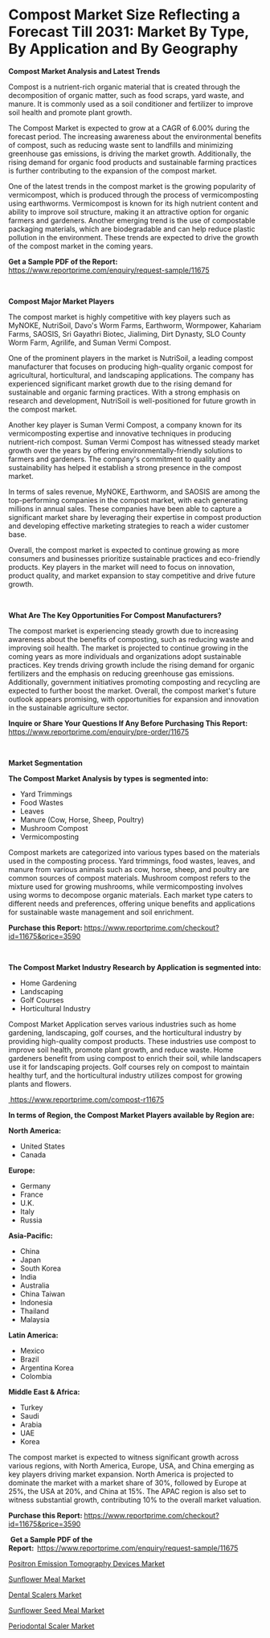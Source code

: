 <p><h1>Compost Market Size Reflecting a Forecast Till 2031: Market By Type, By Application and By Geography</h1></p><p><strong>Compost Market Analysis and Latest Trends</strong></p>
<p><p>Compost is a nutrient-rich organic material that is created through the decomposition of organic matter, such as food scraps, yard waste, and manure. It is commonly used as a soil conditioner and fertilizer to improve soil health and promote plant growth.</p><p>The Compost Market is expected to grow at a CAGR of 6.00% during the forecast period. The increasing awareness about the environmental benefits of compost, such as reducing waste sent to landfills and minimizing greenhouse gas emissions, is driving the market growth. Additionally, the rising demand for organic food products and sustainable farming practices is further contributing to the expansion of the compost market.</p><p>One of the latest trends in the compost market is the growing popularity of vermicompost, which is produced through the process of vermicomposting using earthworms. Vermicompost is known for its high nutrient content and ability to improve soil structure, making it an attractive option for organic farmers and gardeners. Another emerging trend is the use of compostable packaging materials, which are biodegradable and can help reduce plastic pollution in the environment. These trends are expected to drive the growth of the compost market in the coming years.</p></p>
<p><strong>Get a Sample PDF of the Report:&nbsp;</strong> <a href="https://www.reportprime.com/enquiry/request-sample/11675">https://www.reportprime.com/enquiry/request-sample/11675</a></p>
<p>&nbsp;</p>
<p><strong>Compost Major Market Players</strong></p>
<p><p>The compost market is highly competitive with key players such as MyNOKE, NutriSoil, Davo's Worm Farms, Earthworm, Wormpower, Kahariam Farms, SAOSIS, Sri Gayathri Biotec, Jialiming, Dirt Dynasty, SLO County Worm Farm, Agrilife, and Suman Vermi Compost. </p><p>One of the prominent players in the market is NutriSoil, a leading compost manufacturer that focuses on producing high-quality organic compost for agricultural, horticultural, and landscaping applications. The company has experienced significant market growth due to the rising demand for sustainable and organic farming practices. With a strong emphasis on research and development, NutriSoil is well-positioned for future growth in the compost market.</p><p>Another key player is Suman Vermi Compost, a company known for its vermicomposting expertise and innovative techniques in producing nutrient-rich compost. Suman Vermi Compost has witnessed steady market growth over the years by offering environmentally-friendly solutions to farmers and gardeners. The company's commitment to quality and sustainability has helped it establish a strong presence in the compost market.</p><p>In terms of sales revenue, MyNOKE, Earthworm, and SAOSIS are among the top-performing companies in the compost market, with each generating millions in annual sales. These companies have been able to capture a significant market share by leveraging their expertise in compost production and developing effective marketing strategies to reach a wider customer base.</p><p>Overall, the compost market is expected to continue growing as more consumers and businesses prioritize sustainable practices and eco-friendly products. Key players in the market will need to focus on innovation, product quality, and market expansion to stay competitive and drive future growth.</p></p>
<p>&nbsp;</p>
<p><strong>What Are The Key Opportunities For Compost Manufacturers?</strong></p>
<p><p>The compost market is experiencing steady growth due to increasing awareness about the benefits of composting, such as reducing waste and improving soil health. The market is projected to continue growing in the coming years as more individuals and organizations adopt sustainable practices. Key trends driving growth include the rising demand for organic fertilizers and the emphasis on reducing greenhouse gas emissions. Additionally, government initiatives promoting composting and recycling are expected to further boost the market. Overall, the compost market's future outlook appears promising, with opportunities for expansion and innovation in the sustainable agriculture sector.</p></p>
<p><strong>Inquire or Share Your Questions If Any Before Purchasing This Report:</strong> <a href="https://www.reportprime.com/enquiry/pre-order/11675">https://www.reportprime.com/enquiry/pre-order/11675</a></p>
<p>&nbsp;</p>
<p><strong>Market Segmentation</strong></p>
<p><strong>The Compost Market Analysis by types is segmented into:</strong></p>
<p><ul><li>Yard Trimmings</li><li>Food Wastes</li><li>Leaves</li><li>Manure (Cow, Horse, Sheep, Poultry)</li><li>Mushroom Compost</li><li>Vermicomposting</li></ul></p>
<p><p>Compost markets are categorized into various types based on the materials used in the composting process. Yard trimmings, food wastes, leaves, and manure from various animals such as cow, horse, sheep, and poultry are common sources of compost materials. Mushroom compost refers to the mixture used for growing mushrooms, while vermicomposting involves using worms to decompose organic materials. Each market type caters to different needs and preferences, offering unique benefits and applications for sustainable waste management and soil enrichment.</p></p>
<p><strong>Purchase this Report:&nbsp;</strong><a href="https://www.reportprime.com/checkout?id=11675&price=3590">https://www.reportprime.com/checkout?id=11675&price=3590</a></p>
<p>&nbsp;</p>
<p><strong>The Compost Market Industry Research by Application is segmented into:</strong></p>
<p><ul><li>Home Gardening</li><li>Landscaping</li><li>Golf Courses</li><li>Horticultural Industry</li></ul></p>
<p><p>Compost Market Application serves various industries such as home gardening, landscaping, golf courses, and the horticultural industry by providing high-quality compost products. These industries use compost to improve soil health, promote plant growth, and reduce waste. Home gardeners benefit from using compost to enrich their soil, while landscapers use it for landscaping projects. Golf courses rely on compost to maintain healthy turf, and the horticultural industry utilizes compost for growing plants and flowers.</p></p>
<p><a href="https://www.reportprime.com/compost-r11675">&nbsp;https://www.reportprime.com/compost-r11675</a></p>
<p><strong>In terms of Region, the Compost Market Players available by Region are:</strong></p>
<p>
    <p> <strong> North America: </strong>
        <ul>
            <li>United States</li>
            <li>Canada</li>
        </ul>
        </p> 
    <p> <strong> Europe: </strong>
        <ul>
            <li>Germany</li>
            <li>France</li>
            <li>U.K.</li>
            <li>Italy</li>
            <li>Russia</li>
        </ul>
        </p> 
    <p> <strong> Asia-Pacific: </strong>
        <ul>
            <li>China</li>
            <li>Japan</li>
            <li>South Korea</li>
            <li>India</li>
            <li>Australia</li>
            <li>China Taiwan</li>
            <li>Indonesia</li>
            <li>Thailand</li>
            <li>Malaysia</li>
        </ul>
        </p> 
    <p> <strong> Latin America: </strong>
        <ul>
            <li>Mexico</li>
            <li>Brazil</li>
            <li>Argentina Korea</li>
            <li>Colombia</li>
        </ul>
        </p> 
    <p> <strong> Middle East & Africa: </strong>
        <ul>
            <li>Turkey</li>
            <li>Saudi</li>
            <li>Arabia</li>
            <li>UAE</li>
            <li>Korea</li>
        </ul>
    </p>
    </p>
<p><p>The compost market is expected to witness significant growth across various regions, with North America, Europe, USA, and China emerging as key players driving market expansion. North America is projected to dominate the market with a market share of 30%, followed by Europe at 25%, the USA at 20%, and China at 15%. The APAC region is also set to witness substantial growth, contributing 10% to the overall market valuation.</p></p>
<p><strong>Purchase this Report: </strong><a href="https://www.reportprime.com/checkout?id=11675&price=3590">https://www.reportprime.com/checkout?id=11675&price=3590</a></p>
<p>&nbsp;<strong>Get a Sample PDF of the Report:&nbsp;&nbsp;</strong><a href="https://www.reportprime.com/enquiry/request-sample/11675">https://www.reportprime.com/enquiry/request-sample/11675</a></p>
<p><strong></strong></p>
<p><p><a href="https://medium.com/@sofyanbudiaman1_67863/positron-emission-tomography-devices-market-share-and-new-trends-analysis-by-its-type-915ac4eb035e">Positron Emission Tomography Devices Market</a></p><p><a href="https://github.com/ochgvvcj16/Market-Research-Report-List-1/blob/main/sunflower-meal-market.md">Sunflower Meal Market</a></p><p><a href="https://medium.com/@sofyanbudiaman1_67863/emerging-trends-in-dental-scalers-market-global-outlook-and-future-prospects-from-2024-2031-15adb0b4f02c">Dental Scalers Market</a></p><p><a href="https://github.com/JosephMorgnlvXXff/Market-Research-Report-List-1/blob/main/sunflower-seed-meal-market.md">Sunflower Seed Meal Market</a></p><p><a href="https://medium.com/@sofyanbudiaman1_67863/periodontal-scaler-market-size-share-analysis-growth-trends-forecast-2024-2031-ff513fc7bdb5">Periodontal Scaler Market</a></p></p>